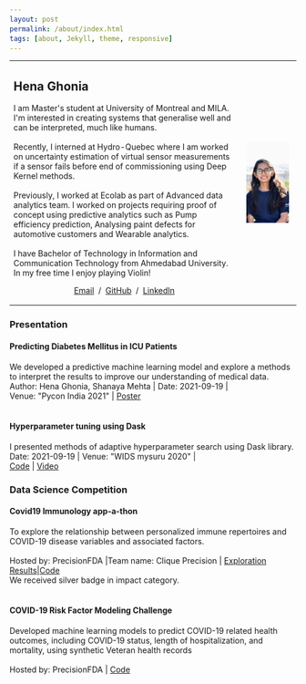 ```yaml
---
layout: post
permalink: /about/index.html
tags: [about, Jekyll, theme, responsive]
---
```

<table>
<tr>
<td>
<h2>
  Hena Ghonia
</h2>
<p>I am Master's student at University of Montreal and MILA. I'm interested in creating systems that generalise well and can be interpreted, much like humans.
<br><br>
Recently, I interned at Hydro-Quebec where I am worked on uncertainty estimation of virtual sensor measurements if a sensor fails before end of commissioning using Deep Kernel methods.  
<br><br>
Previously, I worked at Ecolab as part of Advanced data analytics team. I worked on projects requiring proof of concept using predictive analytics such as Pump efficiency prediction, Analysing paint defects for automotive customers and Wearable analytics.
<br><br>
I have Bachelor of Technology in Information and Communication Technology from Ahmedabad University.
In my free time I enjoy playing Violin!
</p>
<p style="text-align:center">
  <a href="mailto:henaghonia2015@gmail.com">Email</a> &nbsp;/&nbsp;
  <a href="https://github.com/Hstellar">GitHub</a> &nbsp;/&nbsp;
  <!-- <a href="https://scholar.google.com/citations?user=0IWgVz4AAAAJ">Google Scholar</a> &nbsp;/&nbsp; -->
  <a href="https://www.linkedin.com/in/hena-ghonia-0876aa129/"> LinkedIn </a>
</p>
</td>
<td style="padding:2.5%;width:20%;max-width:40%">
<img style="max-width:100%" alt="profile photo" src="/images/profile.jpeg">
</td>
</tr>
</table>

<h3>Presentation<br></h3>

<h4>Predicting Diabetes Mellitus in ICU Patients</h4>
<p>
We developed a predictive machine learning model and explore a methods to interpret the results to improve our understanding of medical data.<br>
Author: Hena Ghonia, Shanaya Mehta | Date: 2021-09-19 |
<br> Venue: "Pycon India 2021" | <a href="/pdfs/Poster_PyconIndia_2021.pdf">Poster</a> <br> <br>
</p>
<h4>Hyperparameter tuning using Dask</h4>
  <p>
    I presented methods of adaptive hyperparameter search using Dask library.<br>
   Date: 2021-09-19 | Venue: "WIDS mysuru 2020" | <br> <a href="https://github.com/Hstellar/wids_mysuru_2020">Code</a> | <a href="https://www.youtube.com/watch?v=eE30Z2ZfTic&t=10089s">Video</a>
  </p>

<h3>Data Science Competition<br></h3>
<h4>Covid19 Immunology app-a-thon</h4>
<p>
To explore the relationship between personalized immune repertoires and COVID-19 disease variables and associated factors.<br>
<br> Hosted by: PrecisionFDA |Team name: Clique Precision | <a href="https://share.streamlit.io/hstellar/covid_immunology_appathon_streamlit/main/appathon.py">Exploration Results</a>|<a href="https://github.com/Interestship2-0/COVID19-Immunology-App-a-thon">Code</a> <br>
We received silver badge in impact category. <a href="https://precision.fda.gov/challenges/12/results"></a><br><br>
</p>
<h4>COVID-19 Risk Factor Modeling Challenge<br></h4>
<p>
 Developed machine learning models to predict COVID-19 related health outcomes, including COVID-19 status, length of hospitalization, and mortality, using synthetic Veteran health records<br>
<br> Hosted by: PrecisionFDA |
<a href="https://github.com/Ecolab-UMN-DS4C-Challenge/precisionFDA">Code</a>
</p>






